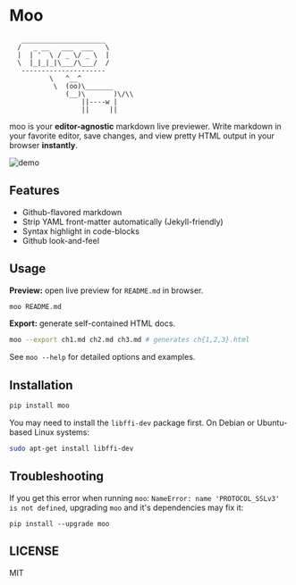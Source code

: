 # Moo

```
   _____________________
  /   _ __   ___  ___   \
  |  | '  \ / _ \/ _ \  |
  \  |_|_|_|\___/\___/  /
   ---------------------
          \   ^__^
           \  (oo)\_______
              (__)\       )\/\\
                  ||----w |
                  ||     ||
```

moo is your **editor-agnostic** markdown live previewer. Write markdown in your favorite editor, save changes, and view pretty HTML output in your browser **instantly**.

![demo](artwork/demo.gif)

## Features

* Github-flavored markdown
* Strip YAML front-matter automatically (Jekyll-friendly)
* Syntax highlight in code-blocks
* Github look-and-feel

## Usage

**Preview:** open live preview for `README.md` in browser.

``` bash
moo README.md
```

**Export:** generate self-contained HTML docs.

``` bash
moo --export ch1.md ch2.md ch3.md # generates ch{1,2,3}.html
```

See `moo --help` for detailed options and examples.

## Installation

``` bash
pip install moo
```

You may need to install the `libffi-dev` package first. On Debian or Ubuntu-based Linux systems:

```bash
sudo apt-get install libffi-dev
```


## Troubleshooting

If you get this error when running `moo`: `NameError: name 'PROTOCOL_SSLv3' is not defined`, upgrading `moo` and it's dependencies may fix it:

```
pip install --upgrade moo
```


## LICENSE

MIT
